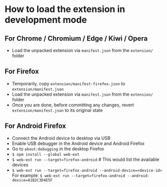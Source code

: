 # How to load the extension in development mode

## For Chrome / Chromium / Edge / Kiwi / Opera

- Load the unpacked extension via ```manifest.json``` from the ```extension/``` folder

## For Firefox

- Temporarily, copy ```extension/manifest-firefox.json``` to ```extension/manifest.json```
- Load the unpacked extension via ```manifest.json``` from the ```extension/``` folder
- Once you are done, before committing any changes, revert ```extension/manifest.json``` to its original state


## For Android Firefox

- Connect the Android device to desktop via USB
- Enable USB debugger in the Android device and Android Firefox
- Go to ```about:debugging``` in the desktop Firefox
- ```$ npm install --global web-ext```
- ```$ web-ext run --target=firefox-android``` # This would list the available devices
- ```$ web-ext run --target=firefox-android --android-device=<device-id>```  
  For example: ```$ web-ext run --target=firefox-android --android-device=A1B2C3D4E5F```
